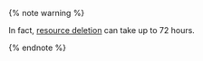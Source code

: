 {% note warning %}

In fact, [resource deletion](../../overview/concepts/data-deletion.md) can take up to 72 hours.

{% endnote %}
